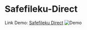 # Safefileku-Direct
Link Demo: [Safefileku Direct](https://safefileku-direct.herokuapp.com/)
![Demo](https://safefileku-direct.herokuapp.com/demo.png)
